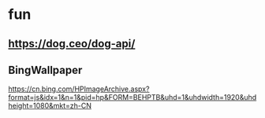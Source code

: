 # fun

## <https://dog.ceo/dog-api/>

## BingWallpaper

<https://cn.bing.com/HPImageArchive.aspx?format=js&idx=1&n=1&pid=hp&FORM=BEHPTB&uhd=1&uhdwidth=1920&uhdheight=1080&mkt=zh-CN>
